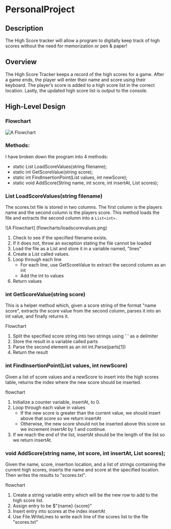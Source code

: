 # PersonalProject

## Description
The High Score tracker will allow a program to digitally keep track of high scores without the need for memorization or pen & paper!

## Overview
The High Score Tracker keeps a record of the high scores for a game. After a game ends, the player will enter their name and score using their keyboard. The player’s score is added to a high score list in the correct location. Lastly, the updated high score list is output to the console. 

## High-Level Design
### Flowchart
![A Flowchart](Flowchart.png)

### Methods:
I have broken down the program into 4 methods:
- static List<int> LoadScoreValues(string filename);
- static int GetScoreValue(string score);
- static int FindInsertionPoint(List<int> values, int newScore);
- static void AddScore(String name, int score, int insertAt, List<String> scores);

### List LoadScoreValues(string filename)
The scores.txt file is stored in two columns. The first column is the players name and the second column is the players score. This method loads the file and extracts the second column into a ```List<int>.```

![A Flowchart] (flowcharts/loadscorevalues.png)

1. Check to see if the specified filename exists.
2. If it does not, throw an exception stating the file cannot be loaded
3. Load the file as a List and store it in a variable named, "lines"
4. Create a List called values.
5. Loop through each line
   - For each line, use GetScoreValue to extract the second column as an int
   - Add the int to values
6. Return values

### int GetScoreValue(string score)
This is a helper method which, given a score string of the format "name score", extracts the score value from the second column, parses it into an int value, and finally returns it.

Flowchart

1. Split the specified score string into two strings using ' ' as a delimiter
2. Store the result in a variable called parts
3. Parse the second element as an int int.Parse(parts[1])
4. Return the result

### int FindInsertionPoint(List values, int newScore)
Given a list of score values and a newScore to insert into the high scores table, returns the index where the new score should be inserted.

flowchart

1. Initialize a counter variable, insertAt, to 0.
2. Loop through each value in values
   - If the new score is greater than the current value, we should insert above that score so we return insertAt
   - Otherwise, the new score should not be inserted above this score so we increment insertAt by 1 and continue.
3. If we reach the end of the list, insertAt should be the length of the list so we return insertAt.

### void AddScore(string name, int score, int insertAt, List scores);
Given the name, score, insertion location, and a list of strings containing the current high scores, inserts the name and score at the specified location. Then writes the results to "scores.txt".

flowchart

1. Create a string variable entry which will be the new row to add to the high score list.
2. Assign entry to be $"{name} {score}"
3. Insert entry into scores at the index insertAt
4. Use File.WriteLines to write each line of the scores list to the file "scores.txt"



